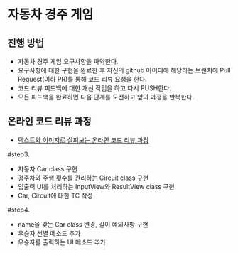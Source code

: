 # 자동차 경주 게임
## 진행 방법
* 자동차 경주 게임 요구사항을 파악한다.
* 요구사항에 대한 구현을 완료한 후 자신의 github 아이디에 해당하는 브랜치에 Pull Request(이하 PR)를 통해 코드 리뷰 요청을 한다.
* 코드 리뷰 피드백에 대한 개선 작업을 하고 다시 PUSH한다.
* 모든 피드백을 완료하면 다음 단계를 도전하고 앞의 과정을 반복한다.

## 온라인 코드 리뷰 과정
* [텍스트와 이미지로 살펴보는 온라인 코드 리뷰 과정](https://github.com/next-step/nextstep-docs/tree/master/codereview)


#step3.
* 자동차 Car class 구현
* 경주차와 주행 횟수를 관리하는 Circuit class 구현
* 입출력 UI를 처리하는 InputView와 ResultView class 구현
* Car, Circuit에 대한 TC 작성


#step4.
* name을 갖는 Car class 변경, 길이 예외사항 구현
* 우승자 선별 메소드 추가
* 우승자를 출력하는 UI 메소드 추가

